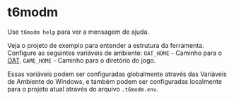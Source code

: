 # t6modm
Use `t6modm help` para ver a mensagem de ajuda.

Veja o projeto de exemplo para entender a estrutura da ferramenta.
Configure as seguintes variáveis de ambiente:
`OAT_HOME` - Caminho para o [OAT](https://github.com/Laupetin/OpenAssetTools).
`GAME_HOME` - Caminho para o diretório do jogo.

Essas variáveis podem ser configuradas globalmente através das Variáveis de Ambiente do Windows, e também podem ser configuradas localmente para o projeto atual através do arquivo `.t6modm.env`.
